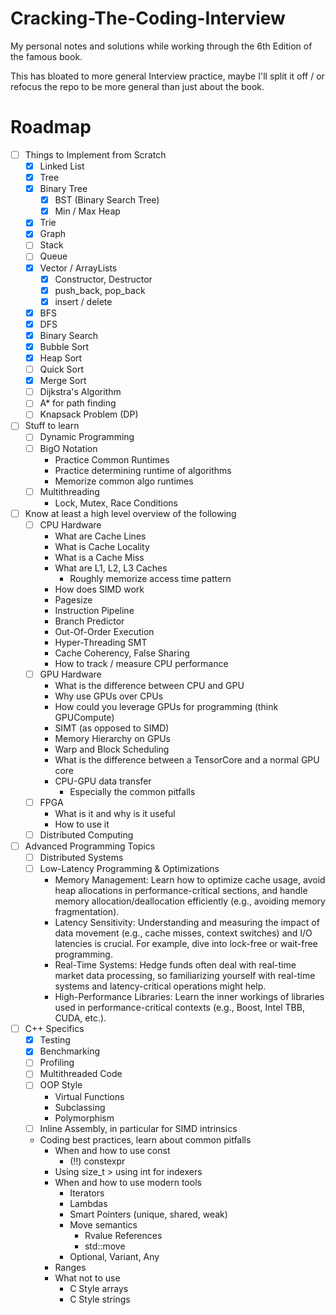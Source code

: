 # Cracking-The-Coding-Interview
My personal notes and solutions while working through the 6th Edition of the famous book.

This has bloated to more general Interview practice, maybe I'll split it off / or refocus the repo to
be more general than just about the book.

# Roadmap
* [ ] Things to Implement from Scratch
	* [x] Linked List
	* [x] Tree
	* [x] Binary Tree
		* [x] BST (Binary Search Tree)
		* [x] Min / Max Heap
	* [x] Trie
	* [x] Graph
	* [ ] Stack
	* [ ] Queue
	* [x] Vector / ArrayLists
	 	* [x] Constructor, Destructor
		* [x] push_back, pop_back
		* [x] insert / delete
	* [x] BFS
	* [x] DFS
	* [x] Binary Search
	* [x] Bubble Sort
	* [x] Heap Sort
	* [ ] Quick Sort
	* [x] Merge Sort
	* [ ] Dijkstra's Algorithm
	* [ ] A* for path finding
	* [ ] Knapsack Problem (DP)
* [ ] Stuff to learn
	* [ ] Dynamic Programming
	* [ ] BigO Notation
		* Practice Common Runtimes
		* Practice determining runtime of algorithms
		* Memorize common algo runtimes
	* [ ] Multithreading
		* Lock, Mutex, Race Conditions
* [ ] Know at least a high level overview of the following
	* [ ] CPU Hardware
		* What are Cache Lines
		* What is Cache Locality
		* What is a Cache Miss
		* What are L1, L2, L3 Caches
			* Roughly memorize access time pattern
		* How does SIMD work
		* Pagesize
		* Instruction Pipeline
		* Branch Predictor
		* Out-Of-Order Execution
		* Hyper-Threading SMT
		* Cache Coherency, False Sharing
		* How to track / measure CPU performance
	* [ ] GPU Hardware
		* What is the difference between CPU and GPU
		* Why use GPUs over CPUs
		* How could you leverage GPUs for programming (think GPUCompute)
		* SIMT (as opposed to SIMD)
		* Memory Hierarchy on GPUs
		* Warp and Block Scheduling
		* What is the difference between a TensorCore and a normal GPU core
		* CPU-GPU data transfer
			* Especially the common pitfalls
	* [ ] FPGA
		* What is it and why is it useful
		* How to use it
	* [ ] Distributed Computing
* [ ] Advanced Programming Topics
	* [ ] Distributed Systems
	* [ ] Low-Latency Programming & Optimizations
		* Memory Management: Learn how to optimize cache usage, avoid heap allocations in performance-critical sections, and handle memory allocation/deallocation efficiently (e.g., avoiding memory fragmentation).
		* Latency Sensitivity: Understanding and measuring the impact of data movement (e.g., cache misses, context switches) and I/O latencies is crucial. For example, dive into lock-free or wait-free programming.
		* Real-Time Systems: Hedge funds often deal with real-time market data processing, so familiarizing yourself with real-time systems and latency-critical operations might help.
		* High-Performance Libraries: Learn the inner workings of libraries used in performance-critical contexts (e.g., Boost, Intel TBB, CUDA, etc.).
* [ ] C++ Specifics
	* [x] Testing
	* [x] Benchmarking
	* [ ] Profiling
	* [ ] Multithreaded Code
	* [ ] OOP Style
		* Virtual Functions
		* Subclassing
		* Polymorphism
	* [ ] Inline Assembly, in particular for SIMD intrinsics
	* Coding best practices, learn about common pitfalls
	 	* When and how to use const
			* (!!) constexpr
		* Using size_t > using int for indexers
		* When and how to use modern tools
			* Iterators
			* Lambdas
			* Smart Pointers (unique, shared, weak)
			* Move semantics
				* Rvalue References
				* std::move
			* Optional, Variant, Any
		* Ranges
		* What not to use
			* C Style arrays
			* C Style strings